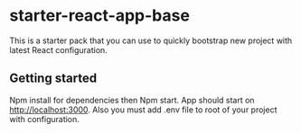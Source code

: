 # starter-react-app-base

This is a starter pack that you can use to quickly bootstrap new project with latest React configuration.


## Getting started

Npm install for dependencies then Npm start. App should start on [http://localhost:3000](http://localhost:3000/). Also you must add .env file to root of your project with configuration.

